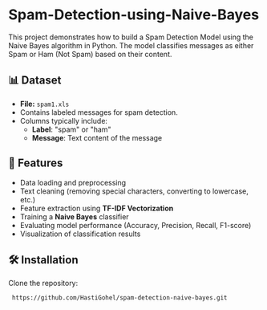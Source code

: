 # Spam-Detection-using-Naive-Bayes
This project demonstrates how to build a Spam Detection Model using the Naive Bayes algorithm in Python. The model classifies messages as either Spam or Ham (Not Spam) based on their content.  


## 📊 Dataset
- **File:** `spam1.xls`
- Contains labeled messages for spam detection.
- Columns typically include:
  - **Label**: "spam" or "ham"
  - **Message**: Text content of the message

## 🚀 Features
- Data loading and preprocessing
- Text cleaning (removing special characters, converting to lowercase, etc.)
- Feature extraction using **TF-IDF Vectorization**
- Training a **Naive Bayes** classifier
- Evaluating model performance (Accuracy, Precision, Recall, F1-score)
- Visualization of classification results

## 🛠️ Installation
Clone the repository:
   ```bash
    https://github.com/HastiGohel/spam-detection-naive-bayes.git
